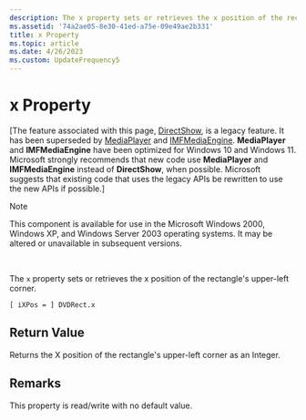 ```yaml
---
description: The x property sets or retrieves the x position of the rectangle's upper-left corner.
ms.assetid: '74a2ae05-8e30-41ed-a75e-09e49ae2b331'
title: x Property
ms.topic: article
ms.date: 4/26/2023
ms.custom: UpdateFrequency5
---
```


# x Property

\[The feature associated with this page, [DirectShow](/windows/win32/directshow/directshow), is a legacy feature. It has been superseded by [MediaPlayer](/uwp/api/Windows.Media.Playback.MediaPlayer) and [IMFMediaEngine](/windows/win32/api/mfmediaengine/nn-mfmediaengine-imfmediaengine). **MediaPlayer** and **IMFMediaEngine** have been optimized for Windows 10 and Windows 11. Microsoft strongly recommends that new code use **MediaPlayer** and **IMFMediaEngine** instead of **DirectShow**, when possible. Microsoft suggests that existing code that uses the legacy APIs be rewritten to use the new APIs if possible.\]

> [!Note]  
> This component is available for use in the Microsoft Windows 2000, Windows XP, and Windows Server 2003 operating systems. It may be altered or unavailable in subsequent versions.

 

The `x` property sets or retrieves the x position of the rectangle's upper-left corner.

``` syntax
[ iXPos = ] DVDRect.x
```

## Return Value

Returns the X position of the rectangle's upper-left corner as an Integer.

## Remarks

This property is read/write with no default value.

 

 



